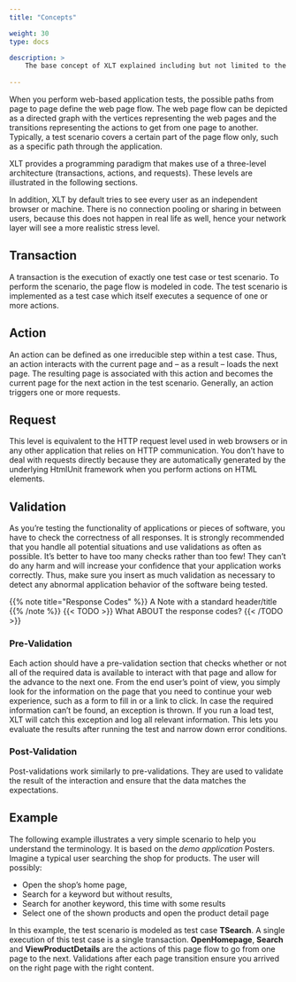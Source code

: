 ```yaml
---
title: "Concepts"

weight: 30
type: docs

description: >
    The base concept of XLT explained including but not limited to the action model
  
---
```

When you perform web-based application tests, the possible paths from page to page define the web page flow. The web page flow can be depicted as a directed graph with the vertices representing the web pages and the transitions representing the actions to get from one page to another. Typically, a test scenario covers a certain part of the page flow only, such as a specific path through the application.

XLT provides a programming paradigm that makes use of a three-level architecture (transactions, actions, and requests). These levels are illustrated in the following sections.

In addition, XLT by default tries to see every user as an independent browser or machine. There is no connection pooling or sharing in between users, because this does not happen in real life as well, hence your network layer will see a more realistic stress level. 

## Transaction
A transaction is the execution of exactly one test case or test scenario. To perform the scenario, the page flow is modeled in code. The test scenario is implemented as a test case which itself executes a sequence of one or more actions.

## Action
An action can be defined as one irreducible step within a test case. Thus, an action interacts with the current page and – as a result – loads the next page. The resulting page is associated with this action and becomes the current page for the next action in the test scenario. Generally, an action triggers one or more requests.

## Request
This level is equivalent to the HTTP request level used in web browsers or in any other application that relies on HTTP communication. You don’t have to deal with requests directly because they are automatically generated by the underlying HtmlUnit framework when you perform actions on HTML elements.

## Validation
As you’re testing the functionality of applications or pieces of software, you have to check the correctness of all responses. It is strongly recommended that you handle all potential situations and use validations as often as possible. It’s better to have too many checks rather than too few! They can’t do any harm and will increase your confidence that your application works correctly. Thus, make sure you insert as much validation as necessary to detect any abnormal application behavior of the software being tested.


{{% note title="Response Codes" %}}
A Note with a standard header/title
{{% /note %}}
{{< TODO >}}
What ABOUT the response codes?
{{< /TODO >}}


### Pre-Validation
Each action should have a pre-validation section that checks whether or not all of the required data is available to interact with that page and allow for the advance to the next one. From the end user’s point of view, you simply look for the information on the page that you need to continue your web experience, such as a form to fill in or a link to click. In case the required information can’t be found, an exception is thrown. If you run a load test, XLT will catch this exception and log all relevant information. This lets you evaluate the results after running the test and narrow down error conditions.

### Post-Validation
Post-validations work similarly to pre-validations. They are used to validate the result of the interaction and ensure that the data matches the expectations.

## Example
The following example illustrates a very simple scenario to help you understand the terminology. It is based on the *demo application* Posters. Imagine a typical user searching the shop for products. The user will possibly:

* Open the shop’s home page,
* Search for a keyword but without results,
* Search for another keyword, this time with some results
* Select one of the shown products and open the product detail page

In this example, the test scenario is modeled as test case **TSearch**. A single execution of this test case is a single transaction. **OpenHomepage**, **Search** and **ViewProductDetails** are the actions of this page flow to go from one page to the next. Validations after each page transition ensure you arrived on the right page with the right content.

